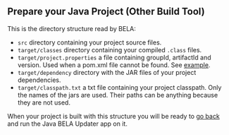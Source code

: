 ## Prepare your Java Project (Other Build Tool)

This is the directory structure read by BELA:

- `src` directory containing your project source files.
- `target/classes` directory containing your compiled `.class` files.
- `target/project.properties` a file containing groupId, artifactId and version. Used when a pom.xml file cannot be found. See [example](/updaters/reference/project.properties).
- `target/dependency` directory with the JAR files of your project dependencies.
- `target/classpath.txt` a txt file containing your project classpath. Only the names of the jars are used. Their paths can be anything because they are not used.

When your project is built with this structure you will be ready to [go back](/CodeSynchronization.md) and run the Java BELA Updater app on it.
